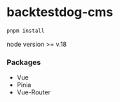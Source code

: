 # backtestdog-cms

```bash
pnpm install
```

node version >= v.18

### Packages

- Vue
- Pinia
- Vue-Router
